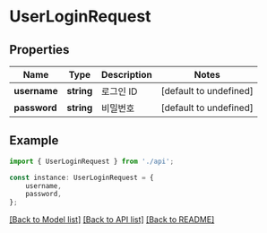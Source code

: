 # UserLoginRequest


## Properties

Name | Type | Description | Notes
------------ | ------------- | ------------- | -------------
**username** | **string** | 로그인 ID | [default to undefined]
**password** | **string** | 비밀번호 | [default to undefined]

## Example

```typescript
import { UserLoginRequest } from './api';

const instance: UserLoginRequest = {
    username,
    password,
};
```

[[Back to Model list]](../README.md#documentation-for-models) [[Back to API list]](../README.md#documentation-for-api-endpoints) [[Back to README]](../README.md)
